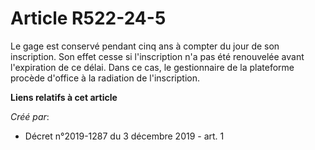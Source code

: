 # Article R522-24-5

Le gage est conservé pendant cinq ans à compter du jour de son inscription. Son effet cesse si l'inscription n'a pas été
renouvelée avant l'expiration de ce délai. Dans ce cas, le gestionnaire de la plateforme procède d'office à la radiation de
l'inscription.

**Liens relatifs à cet article**

_Créé par_:

  - Décret n°2019-1287 du 3 décembre 2019 - art. 1
